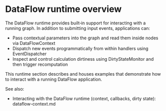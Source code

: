 # DataFlow runtime overview

The DataFlow runtime provides built‑in support for interacting with a running graph. In addition to submitting input events, applications can:

- Pass contextual parameters into the graph and read them inside nodes via DataFlowContext
- Dispatch new events programmatically from within handlers using EventDispatcher
- Inspect and control calculation dirtiness using DirtyStateMonitor and then trigger recomputation

This runtime section describes and houses examples that demonstrate how to interact with a running DataFlow application.

See also:
- Interacting with the DataFlow runtime (context, callbacks, dirty state): dataflow-context.md
